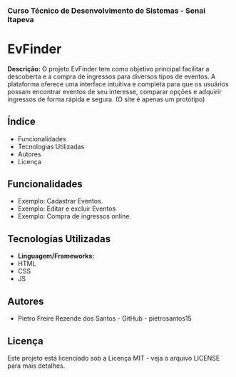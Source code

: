 ### Curso Técnico de Desenvolvimento de Sistemas - Senai Itapeva
# EvFinder
**Descrição:**
O projeto EvFinder tem como objetivo principal facilitar a descoberta e a compra de ingressos para diversos tipos de eventos. A plataforma oferece uma interface intuitiva e completa para que os usuários possam encontrar eventos de seu interesse, comparar opções e adquirir ingressos de forma rápida e segura. (O site é apenas um protótipo)
## Índice
- Funcionalidades
- Tecnologias Utilizadas
- Autores
- Licença
## Funcionalidades
 - Exemplo: Cadastrar Eventos.
 - Exemplo: Editar e excluir Eventos
 - Exemplo: Compra de ingressos online.
## Tecnologias Utilizadas
- **Linguagem/Frameworks:**
 - HTML
 - CSS
 - JS
## Autores
- Pietro Freire Rezende dos Santos - GitHub - pietrosantos15

## Licença
Este projeto está licenciado sob a Licença MIT - veja o arquivo LICENSE para mais detalhes.
